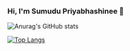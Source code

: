 ### Hi, I'm Sumudu Priyabhashinee 👋

<!-- [![Anurag's GitHub stats](https://github-readme-stats.vercel.app/api?username=SumuduPriyabhashinee&show_icons=true&theme=dark)](https://github.com/anuraghazra/github-readme-stats) -->

![Anurag's GitHub stats](https://github-readme-stats.vercel.app/api?username=SumuduPriyabhashinee&count_private=true&show_icons=true&theme=dark)

[![Top Langs](https://github-readme-stats.vercel.app/api/top-langs/?username=anuraghazra&hide=php)](https://github.com/anuraghazra/github-readme-stats)
<!--
- 🔭 I’m currently working on ...
- 🌱 I’m currently learning ...
- 👯 I’m looking to collaborate on ...
- 🤔 I’m looking for help with ...
- 💬 Ask me about ...
- 📫 How to reach me: ...
- 😄 Pronouns: ...
- ⚡ Fun fact: ...
-->

